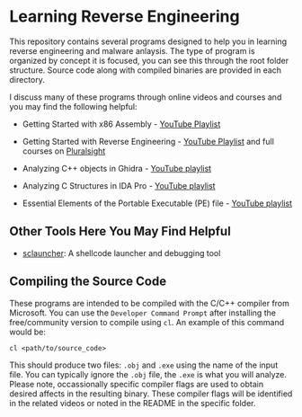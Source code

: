 # Learning Reverse Engineering

This repository contains several programs designed to help you in learning reverse engineering and malware anlaysis. The type of program is organized by concept it is focused, you can see this through the root folder structure. Source code along with compiled binaries are provided in each directory.

I discuss many of these programs through online videos and courses and you may find the following helpful:

- Getting Started with x86 Assembly - [YouTube Playlist](https://www.youtube.com/playlist?list=PLHJns8WZXCdvESvdr1BRjo4RHiR1Ylhw9)

- Getting Started with Reverse Engineering - [YouTube Playlist](https://www.youtube.com/playlist?list=PLHJns8WZXCdvaD7-xR7e5FJNW_6H9w-wC) and full courses on [Pluralsight](https://www.pluralsight.com/courses/reverse-engineering-getting-started)

- Analyzing C++ objects in Ghidra - [YouTube playlist](https://www.youtube.com/playlist?list=PLHJns8WZXCdu6kPwPpBhA0mfdB4ZuWy6M)

- Analyzing C Structures in IDA Pro - [YouTube playlist](https://www.youtube.com/playlist?list=PLHJns8WZXCdu7zDObGl7oEO0APWOEnDNT)

- Essential Elements of the Portable Executable (PE) file - [YouTube playlist](https://www.youtube.com/playlist?list=PLHJns8WZXCdstHnLaxcz-CO74fO4Q88_8)

## Other Tools Here You May Find Helpful

- [sclauncher](shellcode/): A shellcode launcher and debugging tool

## Compiling the Source Code

These programs are intended to be compiled with the C/C++ compiler from Microsoft. You can use the `Developer Command Prompt` after installing the free/community version to compile using `cl`. An example of this command would be:

```cl <path/to/source_code>```

This should produce two files: `.obj` and `.exe` using the name of the input file. You can typically ignore the `.obj` file, the `.exe` is what you will analyze. Please note, occassionally specific compiler flags are used to obtain desired affects in the resulting binary. These compiler flags will be identified in the related videos or noted in the README in the specific folder.